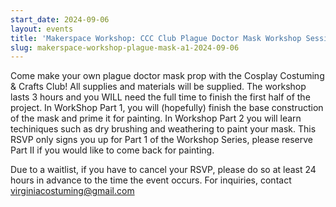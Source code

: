 ```yaml
---
start_date: 2024-09-06
layout: events
title: 'Makerspace Workshop: CCC Club Plague Doctor Mask Workshop Session A Part I'
slug: makerspace-workshop-plague-mask-a1-2024-09-06
---
```

Come make your own plague doctor mask prop with the Cosplay Costuming & Crafts Club! All supplies and materials will be supplied. The workshop lasts 3 hours and you WILL need the full time to finish the first half of the project. In WorkShop Part 1, you will (hopefully) finish the base construction of the mask and prime it for painting. In Workshop Part 2 you will learn techiniques such as dry brushing and weathering to paint your mask. This RSVP only signs you up for Part 1 of the Workshop Series, please reserve Part II if you would like to come back for painting.

Due to a waitlist, if you have to cancel your RSVP, please do so at least 24 hours in advance to the time the event occurs. For inquiries, contact virginiacostuming@gmail.com
